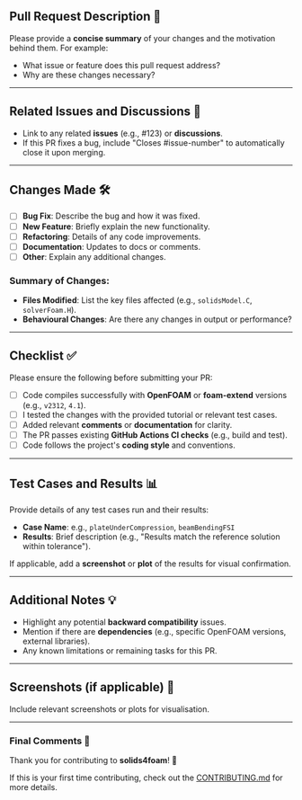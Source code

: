 ## Pull Request Description 🚀

Please provide a **concise summary** of your changes and the motivation behind them. For example:
- What issue or feature does this pull request address?
- Why are these changes necessary?

---

## Related Issues and Discussions 🧩

- Link to any related **issues** (e.g., #123) or **discussions**.
- If this PR fixes a bug, include "Closes #issue-number" to automatically close it upon merging.

---

## Changes Made 🛠️

- [ ] **Bug Fix**: Describe the bug and how it was fixed.
- [ ] **New Feature**: Briefly explain the new functionality.
- [ ] **Refactoring**: Details of any code improvements.
- [ ] **Documentation**: Updates to docs or comments.
- [ ] **Other**: Explain any additional changes.

### Summary of Changes:
- **Files Modified**: List the key files affected (e.g., `solidsModel.C`, `solverFoam.H`).
- **Behavioural Changes**: Are there any changes in output or performance?

---

## Checklist ✅

Please ensure the following before submitting your PR:

- [ ] Code compiles successfully with **OpenFOAM** or **foam-extend** versions (e.g., `v2312`, `4.1`).
- [ ] I tested the changes with the provided tutorial or relevant test cases.
- [ ] Added relevant **comments** or **documentation** for clarity.
- [ ] The PR passes existing **GitHub Actions CI checks** (e.g., build and test).
- [ ] Code follows the project's **coding style** and conventions.

---

## Test Cases and Results 📊

Provide details of any test cases run and their results:
- **Case Name**: e.g., `plateUnderCompression`, `beamBendingFSI`
- **Results**: Brief description (e.g., "Results match the reference solution within tolerance").

If applicable, add a **screenshot** or **plot** of the results for visual confirmation.

---

## Additional Notes 💡

- Highlight any potential **backward compatibility** issues.
- Mention if there are **dependencies** (e.g., specific OpenFOAM versions, external libraries).
- Any known limitations or remaining tasks for this PR.

---

## Screenshots (if applicable) 📸

Include relevant screenshots or plots for visualisation.

---

### Final Comments 💬

Thank you for contributing to **solids4foam**! 🎉 

If this is your first time contributing, check out the [CONTRIBUTING.md](link-to-contributing-guide) for more details.
